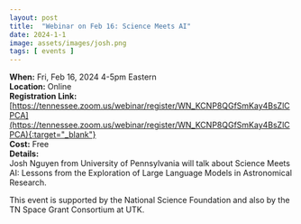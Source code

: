 ```yaml
---
layout: post
title:  "Webinar on Feb 16: Science Meets AI"
date: 2024-1-1
image: assets/images/josh.png
tags: [ events ]
---
```



**When:** Fri, Feb 16, 2024 4-5pm Eastern   
**Location:** Online   
**Registration Link:** [https://tennessee.zoom.us/webinar/register/WN_KCNP8QGfSmKay4BsZlCPCA](https://tennessee.zoom.us/webinar/register/WN_KCNP8QGfSmKay4BsZlCPCA){:target="_blank"}     
**Cost:** Free  
**Details:**    
Josh Nguyen from University of Pennsylvania will talk about Science Meets AI: Lessons from the Exploration of Large Language Models in Astronomical Research.

This event is supported by the National Science Foundation and also by the TN Space Grant Consortium at UTK.
<br/>
<br/>
<br/>


